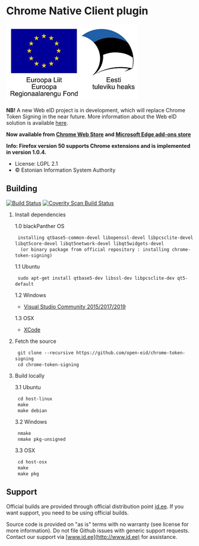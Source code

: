 # Chrome Native Client plugin

![European Regional Development Fund](https://github.com/open-eid/DigiDoc4-Client/blob/master/client/images/EL_Regionaalarengu_Fond.png "European Regional Development Fund - DO NOT REMOVE THIS IMAGE BEFORE 05.03.2020")

**NB!** A new Web eID project is in development, which will replace Chrome Token Signing in the near future.
More information about the Web eID solution is available [here](https://github.com/web-eid).

**Now available from [Chrome Web Store](https://chrome.google.com/webstore/detail/ckjefchnfjhjfedoccjbhjpbncimppeg) and [Microsoft Edge add-ons store](https://microsoftedge.microsoft.com/addons/detail/fofaekogmodbjplbmlbmjiglndceaajh)**

**Info: Firefox version 50 supports Chrome extensions and is implemented in version 1.0.4.**

 * License: LGPL 2.1
 * &copy; Estonian Information System Authority

## Building
[![Build Status](https://github.com/open-eid/chrome-token-signing/workflows/CI/badge.svg?branch=master)](https://github.com/open-eid/chrome-token-signing/actions)
[![Coverity Scan Build Status](https://scan.coverity.com/projects/2449/badge.svg)](https://scan.coverity.com/projects/2449)

1. Install dependencies

   1.0 blackPanther OS

        installing qtbase5-common-devel libopenssl-devel libpcsclite-devel libqt5core-devel libqt5network-devel libqt5widgets-devel
         (or binary package from official repository : installing chrome-token-signing)

   1.1 Ubuntu

        sudo apt-get install qtbase5-dev libssl-dev libpcsclite-dev qt5-default

   1.2 Windows

     * [Visual Studio Community 2015/2017/2019](https://www.visualstudio.com/downloads/)

   1.3 OSX

     * [XCode](https://itunes.apple.com/en/app/xcode/id497799835?mt=12)

        
2. Fetch the source

        git clone --recursive https://github.com/open-eid/chrome-token-signing
        cd chrome-token-signing

3. Build locally

    3.1 Ubuntu

        cd host-linux
        make 
        make debian

    3.2 Windows

        nmake
        nmake pkg-unsigned

    3.3 OSX

        cd host-osx
        make
        make pkg

## Support
Official builds are provided through official distribution point [id.ee](https://www.id.ee/en/article/install-id-software/). If you want support, you need to be using official builds.

Source code is provided on "as is" terms with no warranty (see license for more information). Do not file Github issues with generic support requests.
Contact our support via [www.id.ee](http://www.id.ee) for assistance.
